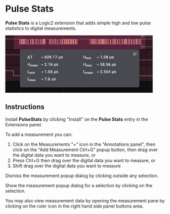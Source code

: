 
  # Pulse Stats

**Pulse Stats** is a Logic2 extension that adds simple high and low pulse statistics
to digital measurements.

![](PulseStatsSample.png)

## Instructions

Install **PulseStats** by clicking "Install" on the **Pulse Stats** entry in the
Extensions panel.

To add a measurement you can:

1. Click on the Measurements "+" icon in the "Annotations panel", then click on
    the "Add Measurement Ctrl+G" popup button, then drag over the digital data
    you want to measure, or
2. Press Ctrl+G then drag over the digital data you want to measure, or
3. Shift drag over the digital data you want to measure

Dismiss the measurement popup dialog by clicking outside any selection.

Show the measurement popup dialog for a selection by clicking on the selection.

You may also view measurement data by opening the measurement pane by clicking
on the ruler icon in the right hand side panel buttons area.

